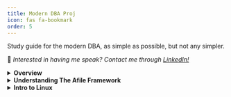 ```yaml
---
title: Modern DBA Proj
icon: fas fa-bookmark
order: 5
---
```


Study guide for the modern DBA, as simple as possible, but not any simpler.

📢 _Interested in having me speak? Contact me through [LinkedIn!](https://www.linkedin.com/in/richard-koranteng)_

<details>
    <summary><b>Overview</b></summary>

    1. Why the Modern DBA Project (soon)
    1. What's a Modern DBA (soon)
</details>

<details>
    <summary><b>Understanding The Afile Framework</b></summary>

    * Software Development Lifycycle (soon)
    * Waterfall (soon)
    * Agile (soon)
    * Scrum (soon)
    * DevOps (soon)
</details>

<details>
    <summary><b>Intro to Linux</b></summary>

    - Overview of Linux (soon)
    - Linux FHS and Permissions (soon)
    - Linux Terminal and Command Structure (soon)
    - File and Directory Operations Commands (soon)
    - File Permission Commands (soon)
    - File Compression and Archiving Commands (soon)
    - Process Management Commands (soon)
    - System Information Commands (soon)
    - Network Commands (soon)
    - Linux Variables (soon)
    - IF Statement (soon)
    - IF ELSE Statement (soon)
    - IF ELIF Statement (soon)
    - Comparison Operators (soon)
    - Vi
</details>
